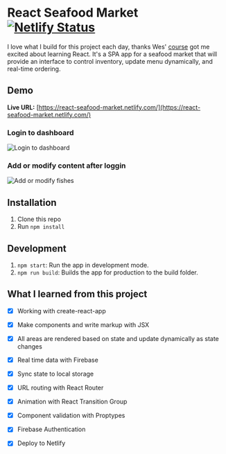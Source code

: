 # React Seafood Market [![Netlify Status](https://api.netlify.com/api/v1/badges/862212f4-3afe-476a-93ce-caf813ebf564/deploy-status)](https://app.netlify.com/sites/react-seafood-market/deploys)

I love what I build for this project each day, thanks Wes' [course](https://reactforbeginners.com/) got me excited about learning React. It's a SPA app for a seafood market that will provide an interface to control inventory, update menu dynamically, and real-time ordering.

## Demo

**Live URL:** [https://react-seafood-market.netlify.com/](https://react-seafood-market.netlify.com/)

### Login to dashboard
![Login to dashboard](https://res.cloudinary.com/pamcy/image/upload/v1560505164/coding/seafood-dashboard-login.png)

### Add or modify content after loggin
![Add or modify fishes](https://res.cloudinary.com/pamcy/image/upload/v1560505164/coding/seafood-dashboard-login.png)

## Installation
1. Clone this repo
2. Run `npm install`

## Development
1. `npm start`: Run the app in development mode.
2. `npm run build`: Builds the app for production to the build folder.

## What I learned from this project
- [x] Working with create-react-app
- [x] Make components and write markup with JSX
- [x] All areas are rendered based on state and update dynamically as state changes
- [x] Real time data with Firebase
- [x] Sync state to local storage
- [x] URL routing with React Router
- [x] Animation with React Transition Group
- [x] Component validation with Proptypes
- [x] Firebase Authentication
- [x] Deploy to Netlify

